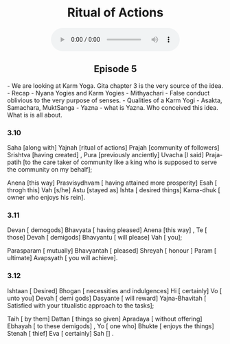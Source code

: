 <center><h1> Ritual of Actions</h1></center>
<center>
<figure>
    <audio
       controls
       src="./yazna.mp3">
          Your browser does not support the
          <code>audio</code> element.
    </audio>
</figure>
<h2> Episode 5</h2>
</center>
- We are looking at Karm Yoga. Gita chapter 3 is the very source of the idea. 
- Recap - Nyana Yogies and Karm Yogies
- Mithyachari - False conduct oblivious to the very purpose of senses. 
- Qualities of a Karm Yogi - Asakta, Samachara, MuktSanga
- Yazna - what is Yazna. Who conceived this idea. What is is all about. 



### 3.10

Saha [along with] Yajnah [ritual of actions] Prajah [community of followers] Srishtva [having created] , Pura [previously anciently] Uvacha [I said] Praja-patih [to the care taker of community like a king who is supposed to serve the community on my behalf];

Anena [this way] Prasvisydhvam [ having attained more prosperity] Esah [ throgh this] Vah [s/he] Astu [stayed as] Ishta [ desired things] Kama-dhuk  [ owner who enjoys his rein].



### 3.11

Devan [ demogods]  Bhavyata [ having pleased] Anena [this way] , Te [ those] Devah [ demigods] Bhavyantu [ will please] Vah [ you];

Parasparam [ mutually] Bhavyantah [ pleased] Shreyah [ honour ] Param [ ultimate] Avapsyath [ you will achieve].


### 3.12

Ishtaan [ Desired] Bhogan [ necessities and indulgences] Hi [ certainly]  Vo [ unto you] Devah [ demi gods] Dasyante [ will reward] Yajna-Bhavitah [ Satisfied with your titualistic approach to the tasks];

Taih [ by them] Dattan [ things so given] Apradaya [ without offering] Ebhayah [ to these demigods] , Yo [ one who] Bhukte [ enjoys the things] Stenah [ thief] Eva [ certainly] Sah [] .

